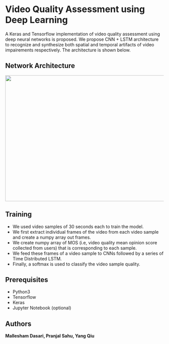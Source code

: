 Video Quality Assessment using Deep Learning
============================================

A Keras and Tensorflow implementation of video quality assessment using deep neural networks is proposed. We propose CNN + LSTM architecture to recognize and synthesize both spatial and temporal artifacts of video impairements respectively. The architecture is shown below.

Network Architecture
--------------------

<p align="center">
  <img src="assets/deep-arch.png" width="640" height="400" />
</p>

Training
-----------

- We used video samples of 30 seconds each to train the model.
- We first extract individual frames of the video from each video sample and create a numpy array out frames.
- We create numpy array of MOS (i.e, video quality mean opinion score collected from users) that is corresponding to each sample.
- We feed these frames of a video sample to CNNs followed by a series of Time Distributed LSTM. 
- Finally, a softmax is used to classify the video sample quality.

Prerequisites
-------------

- Python3
- Tensorflow
- Keras
- Jupyter Notebook (optional)

Authors
-------

**Mallesham Dasari, Pranjal Sahu, Yang Qiu**
